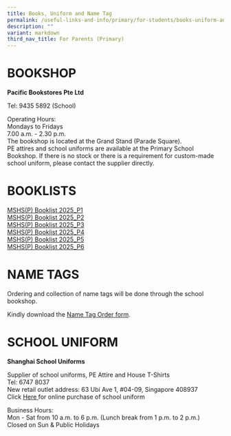 ```yaml
---
title: Books, Uniform and Name Tag
permalink: /useful-links-and-info/primary/for-students/books-uniform-and-name-tags/
description: ""
variant: markdown
third_nav_title: For Parents (Primary)
---
```

# BOOKSHOP

**Pacific Bookstores Pte Ltd**

Tel: 9435 5892 (School)<br>

  

Operating Hours:<br>
Mondays to Fridays<br>
7.00 a.m. - 2.30 p.m.&nbsp;<br>
The bookshop is located at the Grand Stand (Parade Square).&nbsp;<br>
PE attires and school uniforms are available at the Primary School Bookshop. If there is no stock or there is a requirement for custom-made school uniform, please contact the supplier directly.

# BOOKLISTS

[MSHS(P) Booklist 2025_P1](/files/MSHS_P__Booklist_2025_P1.pdf)<br>
[MSHS(P) Booklist 2025_P2](/files/MSHS_P__Booklist_2025_P2.pdf)<br>
[MSHS(P) Booklist 2025_P3](/files/MSHS_P__Booklist_2025_P3.pdf)<br>
[MSHS(P) Booklist 2025_P4](/files/MSHS_P__Booklist_2025_P4.pdf)<br>
[MSHS(P) Booklist 2025_P5](/files/MSHS_P__Booklist_2025_P5.pdf)<br>
[MSHS(P) Booklist 2025_P6](/files/MSHS_P__Booklist_2025__P6.pdf)

# NAME TAGS

Ordering and collection of name tags will be done through the school bookshop.  

Kindly download the&nbsp;[Name Tag Order form](/files/Useful%20Links%20and%20Info/Primary/Name%20tag%20Order%20Instructions_MSHSP_Final.pdf).

# SCHOOL UNIFORM

**Shanghai School Uniforms**

Supplier of school uniforms, PE Attire and House T-Shirts<br>
Tel: 6747 8037<br>
New retail outlet address: 63 Ubi Ave 1, #04-09, Singapore 408937<br>
Click [Here ](https://shop.shanghai-uniforms.com/product-category/maris-stella-high-primary/) for online purchase of school uniform
  

Business Hours:<br>
Mon - Sat from 10 a.m. to 6 p.m. (Lunch break from 1 p.m. to 2 p.m.)<br>
Closed on Sun &amp; Public Holidays<br>